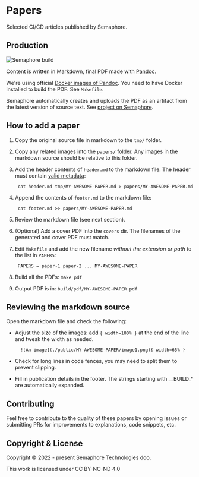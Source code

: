 # Papers

Selected CI/CD articles published by Semaphore.

## Production

![Semaphore build](https://semaphore-oss.semaphoreci.com/badges/papers.svg)

Content is written in Markdown, final PDF made with [Pandoc][pandoc].

We're using official [Docker images of Pandoc][pandoc-docker].
You need to have Docker installed to build the PDF. See `Makefile`.

Semaphore automatically creates and uploads the PDF as an artifact from the
latest version of source text. See [project on Semaphore][semaphore-project].

## How to add a paper

1. Copy the original source file in markdown to the `tmp/` folder.
2. Copy any related images into the `papers/` folder. Any images in the markdown source should be relative to this folder.
3. Add the header contents of `header.md` to the markdown file. The header must contain [valid metadata](https://pandoc.org/MANUAL.html#metadata-variables):

        cat header.md tmp/MY-AWESOME-PAPER.md > papers/MY-AWESOME-PAPER.md

4. Append the contents of `footer.md` to the markdown file:

        cat footer.md >> papers/MY-AWESOME-PAPER.md

5. Review the markdown file (see next section).
6. (Optional) Add a cover PDF into the `covers` dir. The filenames of the generated and cover PDF must match.
7. Edit `Makefile` and add the new filename *without the extension or path* to the list in `PAPERS`:

        PAPERS = paper-1 paper-2 ... MY-AWESOME-PAPER

8. Build all the PDFs: `make pdf`
9. Output PDF is in: `build/pdf/MY-AWESOME-PAPER.pdf`

## Reviewing the markdown source

Open the markdown file and check the following:

- Adjust the size of the images: add `{ width=100% }` at the end of the line and tweak the width as needed.

        ![An image](./public/MY-AWESOME-PAPER/image1.png){ width=65% }

- Check for long lines in code fences, you may need to split them to prevent clipping.
- Fill in publication details in the footer. The strings starting with \__BUILD\_* are automatically expanded.

## Contributing

Feel free to contribute to the quality of these papers by opening issues or
submitting PRs for improvements to explanations, code snippets, etc.

## Copyright & License

Copyright © 2022 - present Semaphore Technologies doo.

This work is licensed under CC BY-NC-ND 4.0 <a href="https://creativecommons.org/licenses/by-nc-nd/4.0"><img height="16" style="margin-left: 3px;vertical-align:text-bottom;" src="https://search.creativecommons.org/static/img/cc_icon.svg" /><img height="16" style="margin-left: 3px;vertical-align:text-bottom;" src="https://search.creativecommons.org/static/img/cc-by_icon.svg" /><img height="16" style="margin-left: 3px;vertical-align:text-bottom;" src="https://search.creativecommons.org/static/img/cc-nc_icon.svg" /><img height="16" style="important;margin-left: 3px;vertical-align:text-bottom;" src="https://search.creativecommons.org/static/img/cc-nd_icon.svg" /></a>

[pandoc]: https://pandoc.org
[pandoc-docker]: https://github.com/pandoc/dockerfiles
[semaphore-project]: https://semaphore-oss.semaphoreci.com/projects/papers
